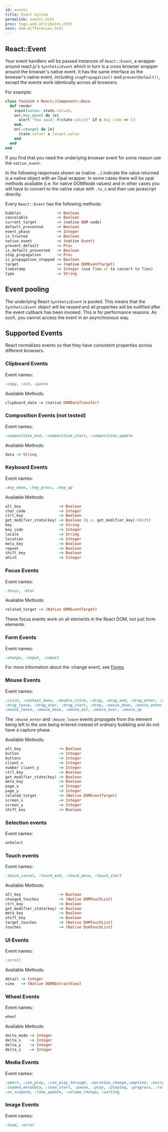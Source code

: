```yaml
---
id: events
title: Event System
permalink: events.html
prev: tags-and-attributes.html
next: dom-differences.html
---
```


## React::Event

Your event handlers will be passed instances of `React::Event`, a wrapper around react.js's `SyntheticEvent` which in turn is a cross browser wrapper around the browser's native event. It has the same interface as the browser's native event, including `stopPropagation()` and `preventDefault()`, except the events work identically across all browsers.

For example:

```ruby
class YouSaid < React::Component::Base
  def render 
    input(value: state.value).
    on(:key_down) do |e|
      alert "You said: #{state.value}" if e.key_code == 13 
    end.
    on(:change) do |e|
      state.value! e.target.value
    end
  end
end
```

If you find that you need the underlying browser event for some reason use the `native_event`.  

In the following responses shown as (native ...) indicate the value returned is a native object with an Opal wrapper.  In some cases there will be opal methods available (i.e. for native DOMNode values) and in other cases you will have to convert to the native value
with `.to_n` and then use javascript directly.

Every `React::Event` has the following methods:

```ruby
bubbles                -> Boolean
cancelable             -> Boolean
current_target         -> (native DOM node)
default_prevented      -> Boolean
event_phase            -> Integer
is_trusted             -> Boolean
native_event           -> (native Event)
prevent_default        -> Proc
is_default_prevented   -> Boolean
stop_propagation       -> Proc
is_propagation_stopped -> Boolean
target                 -> (native DOMEventTarget)
timestamp              -> Integer (use Time.at to convert to Time)
type                   -> String
```

## Event pooling

The underlying React `SyntheticEvent` is pooled. This means that the `SyntheticEvent` object will be reused and all properties will be nullified after the event callback has been invoked.
This is for performance reasons.
As such, you cannot access the event in an asynchronous way.

## Supported Events

React normalizes events so that they have consistent properties across
different browsers.


### Clipboard Events

Event names:

```ruby
:copy, :cut, :paste
```

Available Methods:

```ruby
clipboard_data -> (native DOMDataTransfer)
```


### Composition Events (not tested)

Event names:

```ruby
:composition_end, :composition_start, :composition_update
```

Available Methods:

```ruby
data -> String
```

### Keyboard Events

Event names:

```ruby
:key_down, :key_press, :key_up
```

Available Methods:

```ruby
alt_key                 -> Boolean
char_code               -> Integer
ctrl_key                -> Boolean
get_modifier_state(key) -> Boolean (i.e. get_modifier_key(:Shift)
key                     -> String
key_code                -> Integer
locale                  -> String
location                -> Integer
meta_key                -> Boolean
repeat                  -> Boolean
shift_key               -> Boolean
which                   -> Integer
```


### Focus Events

Event names:

```ruby
:focus, :blur
```

Available Methods:

```ruby
related_target -> (Native DOMEventTarget)
```

These focus events work on all elements in the React DOM, not just form elements.

### Form Events

Event names:

```ruby
:change, :input, :submit
```

For more information about the :change event, see [Forms](/docs/forms.html).


### Mouse Events

Event names:

```ruby
:click, :context_menu, :double_click, :drag, :drag_end, :drag_enter, :drag_exit
:drag_leave, :drag_over, :drag_start, :drop, :mouse_down, :mouse_enter,
:mouse_leave, :mouse_move, :mouse_out, :mouse_over, :mouse_up
```

The `:mouse_enter` and `:mouse_leave` events propagate from the element being left to the one being entered instead of ordinary bubbling and do not have a capture phase.

Available Methods:

```ruby
alt_key                 -> Boolean
button                  -> Integer
buttons                 -> Integer
client_x                -> Integer
number client_y         -> Integer
ctrl_key                -> Boolean
get_modifier_state(key) -> Boolean
meta_key                -> Boolean
page_x                  -> Integer
page_y                  -> Integer
related_target          -> (Native DOMEventTarget)
screen_x                -> Integer
screen_y                -> Integer
shift_key               -> Boolean
```

### Selection events

Event names:

```ruby
onSelect
```


### Touch events

Event names:

```ruby
:touch_cancel, :touch_end, :touch_move, :touch_start
```

Available Methods:

```ruby
alt_key                 -> Boolean
changed_touches         -> (Native DOMTouchList)
ctrl_key                -> Boolean
get_modifier_state(key) -> Boolean
meta_key                -> Boolean
shift_key               -> Boolean
target_touches          -> (Native DOMTouchList)
touches                 -> (Native DomTouchList)
```

### UI Events

Event names:

```ruby
:scroll
```

Available Methods:

```ruby
detail -> Integer
view   -> (Native DOMAbstractView)
```


### Wheel Events

Event names:

```ruby
wheel
```

Available Methods:

```ruby
delta_mode -> Integer
delta_x    -> Integer
delta_y    -> Integer
delta_z    -> Integer
```

### Media Events

Event names:

```ruby
:abort, :can_play, :can_play_through, :duration_change,:emptied, :encrypted, :ended, :error, :loaded_data, 
:loaded_metadata, :load_start, :pause, :play, :playing, :progress, :rate_change, :seeked, :seeking, :stalled, 
:on_suspend, :time_update, :volume_change, :waiting
```

### Image Events

Event names:

```ruby
:load, :error
```
